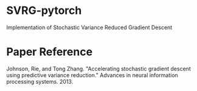 # SVRG-pytorch
Implementation of Stochastic Variance Reduced Gradient Descent

# Paper Reference
Johnson, Rie, and Tong Zhang. "Accelerating stochastic gradient descent using predictive variance reduction." Advances in neural information processing systems. 2013.
